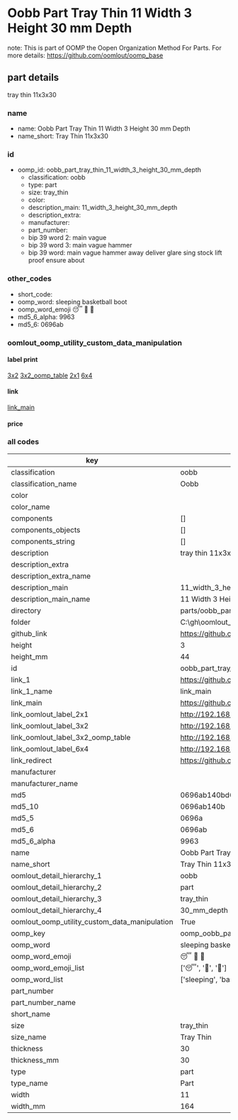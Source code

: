 # Oobb Part Tray Thin 11 Width 3 Height 30 mm Depth  

note: This is part of OOMP the Oopen Organization Method For Parts. For more details: https://github.com/oomlout/oomp_base

##  part details
  



tray thin 11x3x30



### name
* name: Oobb Part Tray Thin 11 Width 3 Height 30 mm Depth
* name_short: Tray Thin 11x3x30 
### id
* oomp_id: oobb_part_tray_thin_11_width_3_height_30_mm_depth
  * classification: oobb
  * type: part
  * size: tray_thin
  * color: 
  * description_main: 11_width_3_height_30_mm_depth
  * description_extra: 
  * manufacturer: 
  * part_number: 
  * bip 39 word 2: main vague
  * bip 39 word 3: main vague hammer
  * bip 39 word: main vague hammer away deliver glare sing stock lift proof ensure about

### other_codes
* short_code: 
* oomp_word: sleeping basketball boot
* oomp_word_emoji :sleeping: :basketball: :boot:
* md5_6_alpha: 9963
* md5_6: 0696ab






### oomlout_oomp_utility_custom_data_manipulation
#### label print
[3x2](http://192.168.1.245:1112/?label=oomp%209963)
[3x2_oomp_table](http://192.168.1.108:1112/?label=oomp%209963)
[2x1](http://192.168.1.242:1112/?label=oomp%209963)
[6x4](http://192.168.1.55:1112/?label=oomp%209963)    

#### link

[link_main](https://github.com/oomlout/oomlout_oobb_version_4_generated_parts/tree/main/navigation_oomp/oobb/part/tray_thin/11_width_3_height_30_mm_depth/part)                              

#### price







### all codes 
| key | value |  
| --- | --- |  
| classification | oobb |  
| classification_name | Oobb |  
| color |  |  
| color_name |  |  
| components | [] |  
| components_objects | [] |  
| components_string | [] |  
| description | tray thin 11x3x30 |  
| description_extra |  |  
| description_extra_name |  |  
| description_main | 11_width_3_height_30_mm_depth |  
| description_main_name | 11 Width 3 Height 30 mm Depth |  
| directory | parts/oobb_part_tray_thin_11_width_3_height_30_mm_depth |  
| folder | C:\gh\oomlout_oobb_version_4_generated_parts\parts\oobb_part_tray_thin_11_width_3_height_30_mm_depth |  
| github_link | https://github.com/oomlout/oomlout_oomp_part_src/tree/main/parts/oobb_part_tray_thin_11_width_3_height_30_mm_depth |  
| height | 3 |  
| height_mm | 44 |  
| id | oobb_part_tray_thin_11_width_3_height_30_mm_depth |  
| link_1 | https://github.com/oomlout/oomlout_oobb_version_4_generated_parts/tree/main/navigation_oomp/oobb/part/tray_thin/11_width_3_height_30_mm_depth/part |  
| link_1_name | link_main |  
| link_main | https://github.com/oomlout/oomlout_oobb_version_4_generated_parts/tree/main/navigation_oomp/oobb/part/tray_thin/11_width_3_height_30_mm_depth/part |  
| link_oomlout_label_2x1 | http://192.168.1.242:1112/?label=oomp%209963 |  
| link_oomlout_label_3x2 | http://192.168.1.245:1112/?label=oomp%209963 |  
| link_oomlout_label_3x2_oomp_table | http://192.168.1.108:1112/?label=oomp%209963 |  
| link_oomlout_label_6x4 | http://192.168.1.55:1112/?label=oomp%209963 |  
| link_redirect | https://github.com/oomlout/oomlout_oobb_version_4_generated_parts/tree/main/parts/oobb_tray_thin_11_03_30 |  
| manufacturer |  |  
| manufacturer_name |  |  
| md5 | 0696ab140bd619298b1d0106d13c2c32 |  
| md5_10 | 0696ab140b |  
| md5_5 | 0696a |  
| md5_6 | 0696ab |  
| md5_6_alpha | 9963 |  
| name | Oobb Part Tray Thin 11 Width 3 Height 30 mm Depth |  
| name_short | Tray Thin 11x3x30  |  
| oomlout_detail_hierarchy_1 | oobb |  
| oomlout_detail_hierarchy_2 | part |  
| oomlout_detail_hierarchy_3 | tray_thin |  
| oomlout_detail_hierarchy_4 | 30_mm_depth |  
| oomlout_oomp_utility_custom_data_manipulation | True |  
| oomp_key | oomp_oobb_part_tray_thin_11_width_3_height_30_mm_depth |  
| oomp_word | sleeping basketball boot |  
| oomp_word_emoji | :sleeping: :basketball: :boot: |  
| oomp_word_emoji_list | [':sleeping:', ':basketball:', ':boot:'] |  
| oomp_word_list | ['sleeping', 'basketball', 'boot'] |  
| part_number |  |  
| part_number_name |  |  
| short_name |  |  
| size | tray_thin |  
| size_name | Tray Thin |  
| thickness | 30 |  
| thickness_mm | 30 |  
| type | part |  
| type_name | Part |  
| width | 11 |  
| width_mm | 164 |  
